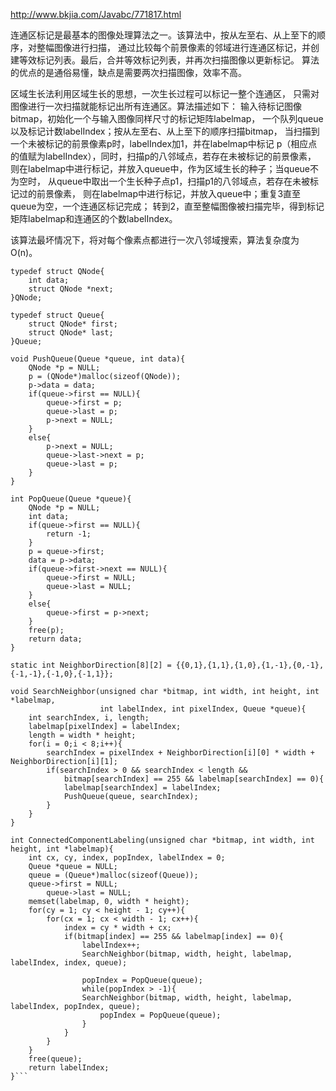 http://www.bkjia.com/Javabc/771817.html

连通区标记是最基本的图像处理算法之一。该算法中，按从左至右、从上至下的顺序，对整幅图像进行扫描，
通过比较每个前景像素的邻域进行连通区标记，并创建等效标记列表。最后，合并等效标记列表，并再次扫描图像以更新标记。
算法的优点的是通俗易懂，缺点是需要两次扫描图像，效率不高。

区域生长法利用区域生长的思想，一次生长过程可以标记一整个连通区，
只需对图像进行一次扫描就能标记出所有连通区。算法描述如下： 
输入待标记图像bitmap，初始化一个与输入图像同样尺寸的标记矩阵labelmap，
一个队列queue以及标记计数labelIndex；按从左至右、从上至下的顺序扫描bitmap，
当扫描到一个未被标记的前景像素p时，labelIndex加1，并在labelmap中标记
p（相应点的值赋为labelIndex），同时，扫描p的八邻域点，若存在未被标记的前景像素，
则在labelmap中进行标记，并放入queue中，作为区域生长的种子；当queue不为空时，
从queue中取出一个生长种子点p1，扫描p1的八邻域点，若存在未被标记过的前景像素，
则在labelmap中进行标记，并放入queue中；重复3直至queue为空，一个连通区标记完成；
转到2，直至整幅图像被扫描完毕，得到标记矩阵labelmap和连通区的个数labelIndex。

该算法最坏情况下，将对每个像素点都进行一次八邻域搜索，算法复杂度为O(n)。


```
typedef struct QNode{
    int data;
    struct QNode *next;
}QNode;

typedef struct Queue{
    struct QNode* first;
    struct QNode* last;
}Queue;

void PushQueue(Queue *queue, int data){
    QNode *p = NULL;
    p = (QNode*)malloc(sizeof(QNode));
    p->data = data;
    if(queue->first == NULL){
        queue->first = p;
        queue->last = p;
        p->next = NULL;
    }
    else{
        p->next = NULL;
        queue->last->next = p;
        queue->last = p;
    }
}

int PopQueue(Queue *queue){
    QNode *p = NULL;
    int data;
    if(queue->first == NULL){
        return -1;
    }
    p = queue->first;
    data = p->data;
    if(queue->first->next == NULL){
        queue->first = NULL;
        queue->last = NULL;
    }
    else{
        queue->first = p->next;
    }
    free(p);
    return data;
}

static int NeighborDirection[8][2] = {{0,1},{1,1},{1,0},{1,-1},{0,-1},{-1,-1},{-1,0},{-1,1}};

void SearchNeighbor(unsigned char *bitmap, int width, int height, int *labelmap, 
                    int labelIndex, int pixelIndex, Queue *queue){
    int searchIndex, i, length;
    labelmap[pixelIndex] = labelIndex;
    length = width * height;
    for(i = 0;i < 8;i++){
        searchIndex = pixelIndex + NeighborDirection[i][0] * width + NeighborDirection[i][1];
        if(searchIndex > 0 && searchIndex < length && 
            bitmap[searchIndex] == 255 && labelmap[searchIndex] == 0){
            labelmap[searchIndex] = labelIndex;
            PushQueue(queue, searchIndex);
        }
    }
}

int ConnectedComponentLabeling(unsigned char *bitmap, int width, int height, int *labelmap){
    int cx, cy, index, popIndex, labelIndex = 0;
    Queue *queue = NULL;
    queue = (Queue*)malloc(sizeof(Queue));
    queue->first = NULL;
        queue->last = NULL;
    memset(labelmap, 0, width * height);
    for(cy = 1; cy < height - 1; cy++){
        for(cx = 1; cx < width - 1; cx++){
            index = cy * width + cx;
            if(bitmap[index] == 255 && labelmap[index] == 0){
                labelIndex++;
                SearchNeighbor(bitmap, width, height, labelmap, labelIndex, index, queue);

                popIndex = PopQueue(queue);
                while(popIndex > -1){
                SearchNeighbor(bitmap, width, height, labelmap, labelIndex, popIndex, queue);
                    popIndex = PopQueue(queue);
                }
            }
        }
    }
    free(queue);
    return labelIndex;
}```
